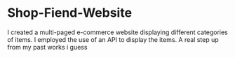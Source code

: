 # Shop-Fiend-Website
I created a multi-paged e-commerce website displaying different categories of items. I employed the use of an API to display the items. A real step up from my  past works i guess
